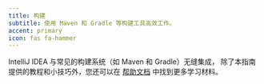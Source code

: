 ```yaml
---
title: 构建
subtitle: 使用 Maven 和 Gradle 等构建工具高效工作。
accent: primary
icon: fas fa-hammer
---
```


IntelliJ IDEA 与常见的构建系统（如 Maven 和 Gradle）无缝集成， 除了本指南提供的教程和小技巧外，您还可以在 [帮助文档](https://www.jetbrains.com/help/idea/compiling-applications.html) 中找到更多学习材料。
